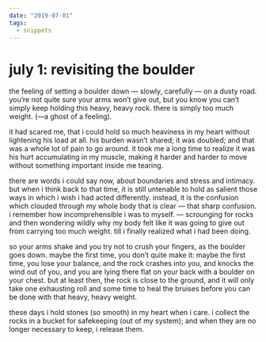 ```yaml
---
date: "2019-07-01"
tags:
  - snippets
---
```

# july 1: revisiting the boulder

the feeling of setting a boulder down — slowly, carefully — on a dusty road. you’re not quite sure your arms won’t give out, but you know you can’t simply keep holding this heavy, heavy rock. there is simply too much weight. (—a ghost of a feeling).

it had scared me, that i could hold so much heaviness in my heart without lightening his load at all. his burden wasn’t shared; it was doubled; and that was a whole lot of pain to go around. it took me a long time to realize it was his hurt accumulating in my muscle, making it harder and harder to move without something important inside me tearing.

there are words i could say now, about boundaries and stress and intimacy. but when i think back to that time, it is still untenable to hold as salient those ways in which i wish i had acted differently. instead, it is the confusion which clouded through my whole body that is clear — that sharp confusion. i remember how incomprehensible i was to myself. — scrounging for rocks and then wondering wildly why my body felt like it was going to give out from carrying too much weight. till i finally realized what i had been doing.

so your arms shake and you try not to crush your fingers, as the boulder goes down. maybe the first time, you don’t quite make it: maybe the first time, you lose your balance, and the rock crashes into you, and knocks the wind out of you, and you are lying there flat on your back with a boulder on your chest. but at least then, the rock is close to the ground, and it will only take one exhausting roll and some time to heal the bruises before you can be done with that heavy, heavy weight.

these days i hold stones (so smooth) in my heart when i care. i collect the rocks in a bucket for safekeeping (out of my system); and when they are no longer necessary to keep, i release them.
